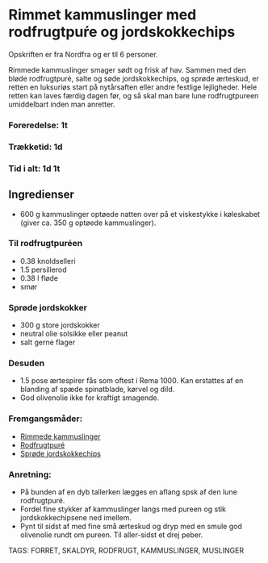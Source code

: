 # Rimmet kammuslinger med rodfrugtpuŕe og jordskokkechips
Opskriften er fra Nordfra og er til 6 personer.

Rimmede kammuslinger smager sødt og frisk af hav. Sammen med den bløde rodfrugtpuré, salte og søde jordskokkechips, og sprøde ærteskud, er retten en luksuriøs start på nytårsaften eller andre festlige lejligheder. Hele retten kan laves færdig dagen før, og så skal man bare lune rodfrugtpureen umiddelbart inden man anretter.

### Foreredelse: 1t
### Trækketid: 1d
### Tid i alt: 1d 1t

## Ingredienser
- 600 g kammuslinger optøede natten over på et viskestykke i køleskabet (giver ca. 350 g optøede kammuslinger).

### Til rodfrugtpuréen
- 0.38 knoldselleri
- 1.5 persillerod
- 0.38 l fløde
- smør

### Sprøde jordskokker
- 300 g store jordskokker
- neutral olie solsikke eller peanut
- salt gerne flager

### Desuden

- 1.5 pose ærtespirer fås som oftest i Rema 1000. Kan erstattes af en blanding af spæde spinatblade, kørvel og dild.
- God olivenolie ikke for kraftigt smagende.


### Fremgangsmåder:
- [Rimmede kammuslinger](Rimmede_kammuslinger.md)
- [Rodfrugtpuré](Rodfrugtpuré)
- [Sprøde jordskokkechips](Sprøde_jordskokkechips.md)

### Anretning:
- På bunden af en dyb tallerken lægges en aflang spsk af den lune rodfrugtpuré.
- Fordel fine stykker af kammuslinger langs med pureen og stik jordskokkechipsene ned imellem.
- Pynt til sidst af med fine små ærteskud og dryp med en smule god olivenolie rundt om pureen. Til aller-sidst et drej peber.


TAGS: FORRET, SKALDYR, RODFRUGT, KAMMUSLINGER, MUSLINGER
